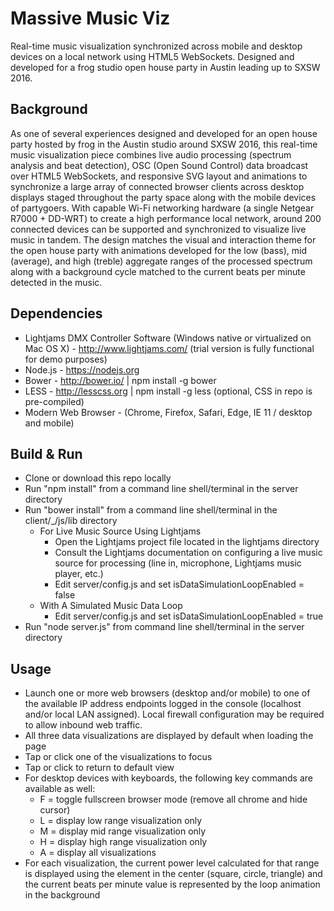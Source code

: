 # Massive Music Viz

Real-time music visualization synchronized across mobile and desktop devices on a local network using HTML5 WebSockets. Designed and developed for a frog studio open house party in Austin leading up to SXSW 2016.

## Background

As one of several experiences designed and developed for an open house party hosted by frog in the Austin studio around SXSW 2016, this real-time music visualization piece combines live audio processing (spectrum analysis and beat detection), OSC (Open Sound Control) data broadcast over HTML5 WebSockets, and responsive SVG layout and animations to synchronize a large array of connected browser clients across desktop displays staged throughout the party space along with the mobile devices of partygoers. With capable Wi-Fi networking hardware (a single Netgear R7000 + DD-WRT) to create a high performance local network, around 200 connected devices can be supported and synchronized to visualize live music in tandem. The design matches the visual and interaction theme for the open house party with animations developed for the low (bass), mid (average), and high (treble) aggregate ranges of the processed spectrum along with a background cycle matched to the current beats per minute detected in the music.

## Dependencies

* Lightjams DMX Controller Software (Windows native or virtualized on Mac OS X) - http://www.lightjams.com/  (trial version is fully functional for demo purposes)
* Node.js - https://nodejs.org
* Bower - http://bower.io/ | npm install -g bower
* LESS - http://lesscss.org | npm install -g less (optional, CSS in repo is pre-compiled) 
* Modern Web Browser - (Chrome, Firefox, Safari, Edge, IE 11 / desktop and mobile)

## Build & Run

* Clone or download this repo locally
* Run "npm install" from a command line shell/terminal in the server directory
* Run "bower install" from a command line shell/terminal in the client/_/js/lib directory
	* For Live Music Source Using Lightjams
		* Open the Lightjams project file located in the lightjams directory
		* Consult the Lightjams documentation on configuring a live music source for processing (line in, microphone, Lightjams music player, etc.)
		* Edit server/config.js and set isDataSimulationLoopEnabled = false
	* With A Simulated Music Data Loop
		* Edit server/config.js and set isDataSimulationLoopEnabled = true
* Run "node server.js" from command line shell/terminal in the server directory

## Usage

* Launch one or more web browsers (desktop and/or mobile) to one of the available IP address endpoints logged in the console (localhost and/or local LAN assigned). Local firewall configuration may be required to allow inbound web traffic.
* All three data visualizations are displayed by default when loading the page
* Tap or click one of the visualizations to focus
* Tap or click to return to default view
* For desktop devices with keyboards, the following key commands are available as well:
	* F = toggle fullscreen browser mode (remove all chrome and hide cursor)
	* L = display low range visualization only
	* M = display mid range visualization only
	* H = display high range visualization only
	* A = display all visualizations
* For each visualization, the current power level calculated for that range is displayed using the element in the center (square, circle, triangle) and the current beats per minute value is represented by the loop animation in the background